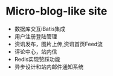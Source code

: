 # Micro-blog-like site
- 数据库交互iBatis集成
- 用户注册登陆管理
- 资讯发布，图片上传,资讯首页Feed流
- 评论中心，站内信
- Redis实现赞踩功能
- 异步设计和站内邮件通知系统